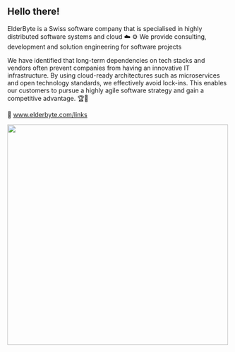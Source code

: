 ## Hello there!

ElderByte is a Swiss software company that is specialised in highly distributed software systems and cloud ☁️ ⚙️
We provide consulting, development and solution engineering for software projects

We have identified that long-term dependencies on tech stacks and vendors often prevent companies from having an innovative IT infrastructure. By using cloud-ready architectures such as microservices and open technology standards, we effectively avoid lock-ins. This enables our customers to pursue a highly agile software strategy and gain a competitive advantage. 🏆🙌

🔗 www.elderbyte.com/links


<img src="https://github.com/ElderByte-/.github/blob/main/profile/elderbyte.jpg" height="500" >
